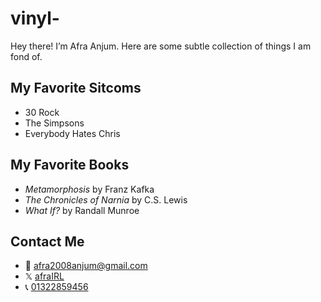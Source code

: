 # vinyl-
Hey there! I’m Afra Anjum. Here are some subtle collection of things I am fond of. 
<section>
  <h2>My Favorite Sitcoms</h2>
  <ul>
    <li>30 Rock</li>
    <li>The Simpsons</li>
    <li>Everybody Hates Chris</li>
  </ul>
</section>
  <h2>My Favorite Books</h2>
  <ul>
    <li><em>Metamorphosis</em> by Franz Kafka</li>
    <li><em>The Chronicles of Narnia</em> by C.S. Lewis</li>
    <li><em>What If?</em> by Randall Munroe</li>
  </ul>
  <!DOCTYPE html>
<html lang="en">
<head>
  <meta charset="UTF-8">
  <title>Contact Me</title>
</head>
<body>
  <h2>Contact Me</h2>
  <ul>
    <li>📧 <a href="mailto:afra2008anjum@gmail.com">afra2008anjum@gmail.com</a></li>
    <li>𝕏 <a href="https://x.com/afroarr" target="_blank">afraIRL</a></li>
    <li>📞 <a href="tel:01322859456">01322859456</a></li>
  </ul>
</body>
</html>
